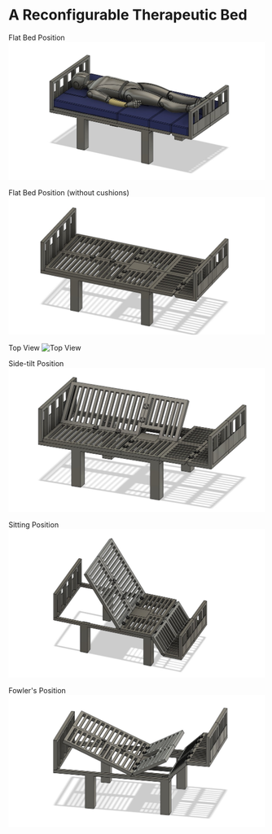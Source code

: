 # A Reconfigurable Therapeutic Bed 

Flat Bed Position
![Flat Bed Position](https://github.com/dinu24/TherapeuticBed/blob/main/images/4.jpg)

Flat Bed Position (without cushions)
![Flat Bed Position no cushion](https://github.com/dinu24/TherapeuticBed/blob/main/images/2.jpg)

Top View
![Top View](https://github.com/dinu24/TherapeuticBed/blob/main/images/5.jpg,https://github.com/dinu24/TherapeuticBed/blob/main/images/6.jpg)

Side-tilt Position 
![Side-tilt Position](https://github.com/dinu24/TherapeuticBed/blob/main/images/7.jpg)

Sitting Position
![Sitting Position](https://github.com/dinu24/TherapeuticBed/blob/main/images/1.jpg)

Fowler's Position
![Fowler's Position](https://github.com/dinu24/TherapeuticBed/blob/main/images/3.jpg)
